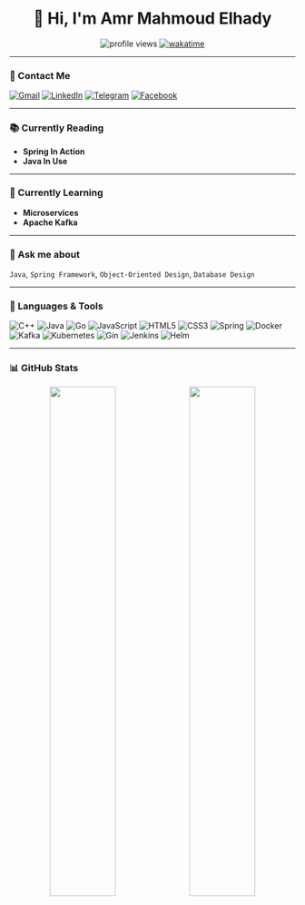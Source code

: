 <h1 align="center">👋 Hi, I'm Amr Mahmoud Elhady</h1>

<p align="center">
  <img src="https://komarev.com/ghpvc/?username=AmrElhady11&label=Profile%20views&color=0e75b6&style=flat" alt="profile views"/>
  <a href="https://wakatime.com/@AmrElhady11"><img src="https://wakatime.com/badge/user/AmrElhady11.svg" alt="wakatime"></a>
</p>

---

### 📧 Contact Me

[![Gmail](https://img.shields.io/badge/amr.mahmoud.hady@gmail.com-D14836?style=for-the-badge&logo=gmail&logoColor=white)](mailto:amr.mahmoud.hady@gmail.com)
[![LinkedIn](https://img.shields.io/badge/LinkedIn-blue?style=for-the-badge&logo=linkedin&logoColor=white)](https://www.linkedin.com/in/amr-mahmoud-elhady/)
[![Telegram](https://img.shields.io/badge/Telegram-2CA5E0?style=for-the-badge&logo=telegram&logoColor=white)](https://t.me/AmrMelhady)
[![Facebook](https://img.shields.io/badge/Facebook-1877F2?style=for-the-badge&logo=facebook&logoColor=white)](https://www.facebook.com/amr.elhady.11)

---

### 📚 Currently Reading

- **Spring In Action**
- **Java In Use**

---

### 🌱 Currently Learning

- **Microservices**
- **Apache Kafka**

---

### 💬 Ask me about

`Java`, `Spring Framework`, `Object-Oriented Design`, `Database Design`

---

### 🚀 Languages & Tools

![C++](https://img.shields.io/badge/C++-00599C?style=flat&logo=c%2B%2B&logoColor=white)
![Java](https://img.shields.io/badge/Java-ED8B00?style=flat&logo=java&logoColor=white)
![Go](https://img.shields.io/badge/Go-00ADD8?style=flat&logo=go&logoColor=white)
![JavaScript](https://img.shields.io/badge/JavaScript-F7DF1E?style=flat&logo=javascript&logoColor=black)
![HTML5](https://img.shields.io/badge/HTML5-E34F26?style=flat&logo=html5&logoColor=white)
![CSS3](https://img.shields.io/badge/CSS3-1572B6?style=flat&logo=css3&logoColor=white)
![Spring](https://img.shields.io/badge/Spring-6DB33F?style=flat&logo=spring&logoColor=white)
![Docker](https://img.shields.io/badge/Docker-2496ED?style=flat&logo=docker&logoColor=white)
![Kafka](https://img.shields.io/badge/Kafka-231F20?style=flat&logo=apachekafka&logoColor=white)
![Kubernetes](https://img.shields.io/badge/Kubernetes-326CE5?style=flat&logo=kubernetes&logoColor=white)
![Gin](https://img.shields.io/badge/Gin-00ADD8?style=flat&logo=go&logoColor=white)
![Jenkins](https://img.shields.io/badge/Jenkins-D24939?style=flat&logo=jenkins&logoColor=white)
![Helm](https://img.shields.io/badge/Helm-0F1689?style=flat&logo=helm&logoColor=white)

---

### 📊 GitHub Stats

<p align="center">
  <img src="https://github-readme-stats.vercel.app/api?username=AmrElhady11&show_icons=true&theme=github_dark" width="48%" />
  <img src="https://github-readme-stats.vercel.app/api/top-langs/?username=AmrElhady11&layout=compact&theme=github_dark" width="48%" />
</p>
